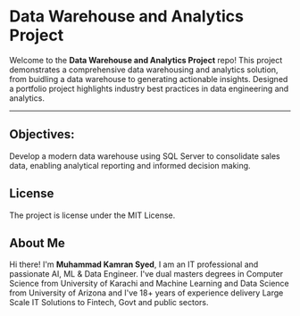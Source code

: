 # Data Warehouse and Analytics Project

Welcome to the **Data Warehouse and Analytics Project** repo!
This project demonstrates a comprehensive data warehousing and analytics solution, from buidling a data warehouse to generating actionable insights. Designed a portfolio project highlights industry best practices in data engineering and analytics.

---

## Objectives:

Develop a modern data warehouse using SQL Server to consolidate sales data, enabling analytical reporting and informed decision making.

## License

The project is license under the MIT License.

## About Me

Hi there! I'm **Muhammad Kamran Syed**, I am an IT professional and passionate AI, ML & Data Engineer. I've dual masters degrees in Computer Science from University of Karachi and Machine Learning and Data Science from University of Arizona and I've 18+ years of experience delivery Large Scale IT Solutions to Fintech, Govt and public sectors.
